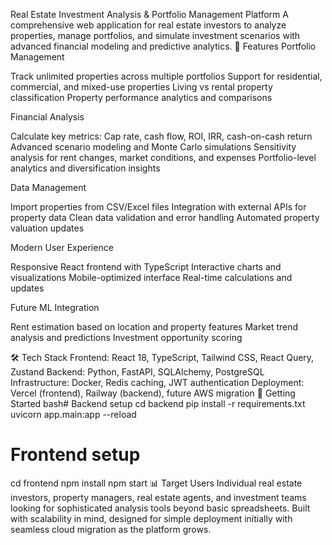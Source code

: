 Real Estate Investment Analysis & Portfolio Management Platform
A comprehensive web application for real estate investors to analyze properties, manage portfolios, and simulate investment scenarios with advanced financial modeling and predictive analytics.
🏡 Features
Portfolio Management

Track unlimited properties across multiple portfolios
Support for residential, commercial, and mixed-use properties
Living vs rental property classification
Property performance analytics and comparisons

Financial Analysis

Calculate key metrics: Cap rate, cash flow, ROI, IRR, cash-on-cash return
Advanced scenario modeling and Monte Carlo simulations
Sensitivity analysis for rent changes, market conditions, and expenses
Portfolio-level analytics and diversification insights

Data Management

Import properties from CSV/Excel files
Integration with external APIs for property data
Clean data validation and error handling
Automated property valuation updates

Modern User Experience

Responsive React frontend with TypeScript
Interactive charts and visualizations
Mobile-optimized interface
Real-time calculations and updates

Future ML Integration

Rent estimation based on location and property features
Market trend analysis and predictions
Investment opportunity scoring

🛠️ Tech Stack
Frontend: React 18, TypeScript, Tailwind CSS, React Query, Zustand
Backend: Python, FastAPI, SQLAlchemy, PostgreSQL
Infrastructure: Docker, Redis caching, JWT authentication
Deployment: Vercel (frontend), Railway (backend), future AWS migration
🚀 Getting Started
bash# Backend setup
cd backend
pip install -r requirements.txt
uvicorn app.main:app --reload

# Frontend setup  
cd frontend
npm install
npm start
📊 Target Users
Individual real estate investors, property managers, real estate agents, and investment teams looking for sophisticated analysis tools beyond basic spreadsheets.
Built with scalability in mind, designed for simple deployment initially with seamless cloud migration as the platform grows.
